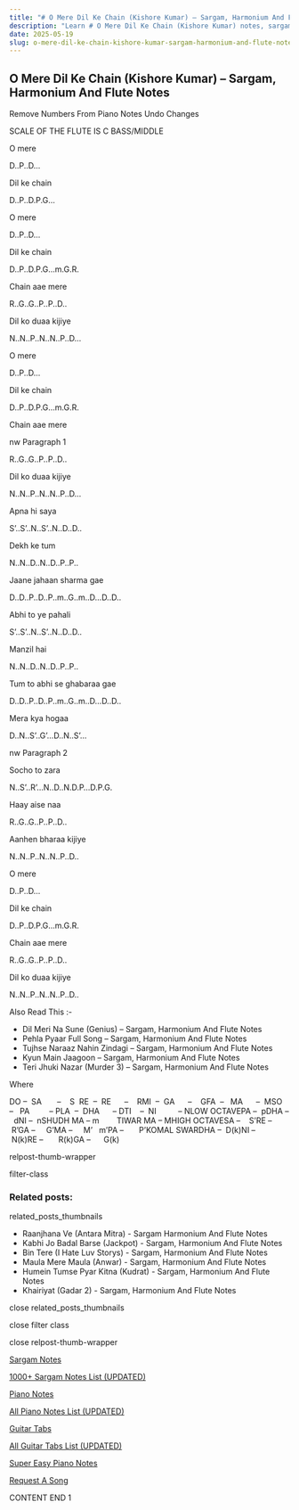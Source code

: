 ```yaml
---
title: "# O Mere Dil Ke Chain (Kishore Kumar) – Sargam, Harmonium And Flute Notes"
description: "Learn # O Mere Dil Ke Chain (Kishore Kumar) notes, sargam, harmonium notations and flute notes. Easy step-by-step tutorial for beginners."
date: 2025-05-19
slug: o-mere-dil-ke-chain-kishore-kumar-sargam-harmonium-and-flute-notes
---
```


## O Mere Dil Ke Chain (Kishore Kumar) – Sargam, Harmonium And Flute Notes

Remove Numbers From Piano Notes
Undo Changes

SCALE OF THE FLUTE IS C BASS/MIDDLE

O mere

D..P..D…

Dil ke chain

D..P..D.P.G…

O mere

D..P..D…

Dil ke chain

D..P..D.P.G…m.G.R.

Chain aae mere

R..G..G..P..P..D..

Dil ko duaa kijiye

N..N..P..N..N..P..D…

O mere

D..P..D…

Dil ke chain

D..P..D.P.G…m.G.R.

Chain aae mere

nw Paragraph 1

R..G..G..P..P..D..

Dil ko duaa kijiye

N..N..P..N..N..P..D…

Apna hi saya

S’..S’..N..S’..N..D..D..

Dekh ke tum

N..N..D..N..D..P..P..

Jaane jahaan sharma gae

D..D..P..D..P..m..G..m..D…D..D..

Abhi to ye pahali

S’..S’..N..S’..N..D..D..

Manzil hai

N..N..D..N..D..P..P..

Tum to abhi se ghabaraa gae

D..D..P..D..P..m..G..m..D…D..D..

Mera kya hogaa

D..N..S’..G’…D..N..S’…

nw Paragraph 2

Socho to zara

N..S’..R’…N..D..N.D.P…D.P.G.

Haay aise naa

R..G..G..P..P..D..

Aanhen bharaa kijiye

N..N..P..N..N..P..D..

O mere

D..P..D…

Dil ke chain

D..P..D.P.G…m.G.R.

Chain aae mere

R..G..G..P..P..D..

Dil ko duaa kijiye

N..N..P..N..N..P..D..

Also Read This :-

* Dil Meri Na Sune (Genius) – Sargam, Harmonium And Flute Notes
* Pehla Pyaar Full Song – Sargam, Harmonium And Flute Notes
* Tujhse Naraaz Nahin Zindagi – Sargam, Harmonium And Flute Notes
* Kyun Main Jaagoon – Sargam, Harmonium And Flute Notes
* Teri Jhuki Nazar (Murder 3) – Sargam, Harmonium And Flute Notes

Where

DO –  SA       –    S  RE  –  RE      –    RMI  –  GA      –    GFA  –   MA      –  MSO  –   PA         – PLA  –  DHA      – DTI    –  NI          – NLOW OCTAVEPA –  pDHA –  dNI –  nSHUDH MA – m        TIWAR MA – MHIGH OCTAVESA –    S’RE –     R’GA –     G’MA –     M’   m’PA –       P’KOMAL SWARDHA –  D(k)NI –       N(k)RE –       R(k)GA –      G(k)

relpost-thumb-wrapper

filter-class

### Related posts:

related_posts_thumbnails

* Raanjhana Ve (Antara Mitra) - Sargam Harmonium And Flute Notes
* Kabhi Jo Badal Barse (Jackpot) - Sargam, Harmonium And Flute Notes
* Bin Tere (I Hate Luv Storys) - Sargam, Harmonium And Flute Notes
* Maula Mere Maula (Anwar) - Sargam, Harmonium And Flute Notes
* Humein Tumse Pyar Kitna (Kudrat) - Sargam, Harmonium And Flute Notes
* Khairiyat (Gadar 2) - Sargam, Harmonium And Flute Notes

close related_posts_thumbnails

close filter class

close relpost-thumb-wrapper

[Sargam Notes](https://www.notationsworld.com/sargam-notes.html)

[1000+ Sargam Notes List (UPDATED)](https://www.notationsworld.com/all-songs-list-sargam-notes.html)

[Piano Notes](https://www.notationsworld.com/piano-notes.html)

[All Piano Notes List (UPDATED)](https://www.notationsworld.com/all-songs-list-piano-notes.html)

[Guitar Tabs](https://www.notationsworld.com/guitar-tabs.html)

[All Guitar Tabs List (UPDATED)](https://www.notationsworld.com/all-songs-list-guitar-tabs.html)

[Super Easy Piano Notes](https://studywall.in/)

[Request A Song](https://www.notationsworld.com/request-a-song.html)

CONTENT END 1


